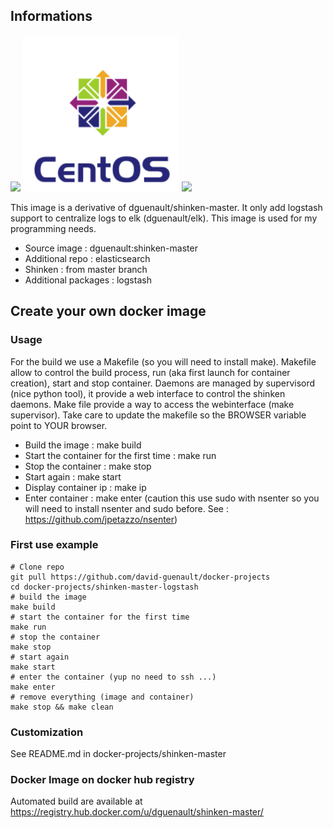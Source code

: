 ## Informations 

<img src="http://www.shinken-monitoring.org/fichiers/img/mascot.png" height="250px">
<img src="https://raw.githubusercontent.com/docker-library/docs/master/centos/logo.png" height="250px">
<img src="http://blog.docker.com/wp-content/uploads/2013/06/Docker-logo-011.png" height="250px">

This image is a derivative of dguenault/shinken-master. It only add logstash support to centralize logs to elk (dguenault/elk). This image is used for my programming needs.

- Source image : dguenault:shinken-master
- Additional repo : elasticsearch 
- Shinken : from master branch
- Additional packages : logstash 

## Create your own docker image

### Usage

For the build we use a Makefile (so you will need to install make). Makefile allow to control the build process, run (aka first launch for container creation), start and stop container. Daemons are managed by supervisord (nice python tool), it provide a web interface to control the shinken daemons. Make file provide a way to access the webinterface (make supervisor). Take care to update the makefile so the BROWSER variable point to YOUR browser. 

- Build the image : make build
- Start the container for the first time : make run
- Stop the container : make stop
- Start again : make start
- Display container ip : make ip
- Enter container : make enter (caution this use sudo with nsenter so you will need to install nsenter and sudo before. See : https://github.com/jpetazzo/nsenter)

### First use example

```
# Clone repo
git pull https://github.com/david-guenault/docker-projects
cd docker-projects/shinken-master-logstash
# build the image
make build
# start the container for the first time
make run
# stop the container
make stop
# start again 
make start
# enter the container (yup no need to ssh ...)
make enter
# remove everything (image and container)
make stop && make clean
```

### Customization

See README.md in docker-projects/shinken-master

### Docker Image on docker hub registry

Automated build are available at https://registry.hub.docker.com/u/dguenault/shinken-master/
